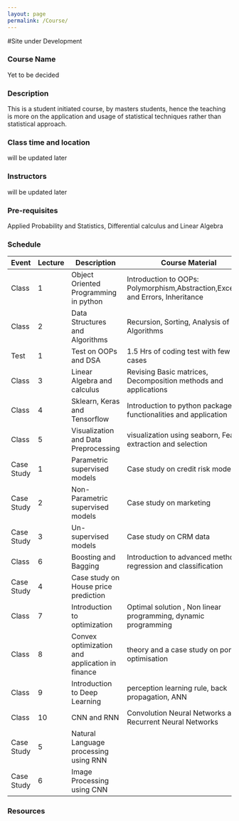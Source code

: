 ```yaml
---
layout: page
permalink: /Course/
---
```


#Site under Development

### Course Name

Yet to be decided 

### Description

This is a student initiated course, by masters students, hence the teaching is more on the application and usage of statistical techniques rather than statistical approach.

### Class time and location

will be updated later

### Instructors

will be updated later

### Pre-requisites

Applied Probability and Statistics, Differential calculus and Linear Algebra

### Schedule

Event|Lecture|Description |Course Material
-----|-------|------------|---------------
Class|1| Object Oriented Programming in python | Introduction to OOPs: Polymorphism,Abstraction,Exception and Errors, Inheritance| [OOPs](https://docs.google.com/presentation/d/1fgqTGp41PpGCkpjibzvxTNMvHpUywCxMlS9eBz7z9dQ/edit?usp=sharing)
Class|2| Data Structures and Algorithms | Recursion, Sorting, Analysis of Algorithms | [Data_structures_and_Algorithms](https://docs.google.com/presentation/d/1OpwhNgd96OpZBcBEuBX3xnOhUMuH95-R8zwCldC5ypE/edit?usp=sharing)
Test |1| Test on OOPs and DSA | 1.5 Hrs of coding test with few test cases | <link will be updated later>
Class|3| Linear Algebra and calculus | Revising Basic matrices, Decomposition methods and applications | <Link to be updated later>
Class|4| Sklearn, Keras and Tensorflow | Introduction to python packages, functionalities and application | <link will be updated later>
Class|5| Visualization and Data Preprocessing | visualization using seaborn, Feature extraction and selection | <Link will be upated later>
Case Study|1| Parametric supervised models | Case study on credit risk modeling | <Link will be upated later>
Case Study|2| Non-Parametric supervised models | Case study on marketing | <Link will be upated later>
Case Study|3| Un-supervised models | Case study on CRM data | <Link will be upated later>
Class|6| Boosting and Bagging | Introduction to advanced methods in regression and classification | <Link will be added later>
Case Study|4| Case study on House price prediction | <Link will be updated later>
Class|7| Introduction to optimization | Optimal solution , Non linear programming, dynamic programming | <Link will be added later>
Class|8| Convex optimization and application in finance | theory and a case study on portfolio optimisation | <Link will be upated later>
Class|9| Introduction to Deep Learning | perception learning rule, back propagation, ANN | <Link will be upated later>
Class|10| CNN and RNN | Convolution Neural Networks and Recurrent Neural Networks | <Link will be upated later>
Case Study|5| Natural Language processing using RNN | <Link will be upated later>
Case Study|6| Image Processing using CNN | <Link will be upated later>

### Resources

<Link will be upated later>

